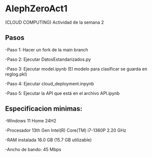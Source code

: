 # AlephZeroAct1
(CLOUD COMPUTING) Actividad de la semana 2 

## Pasos

-Paso 1: Hacer un fork de la main branch

-Paso 2: Ejecutar DatosEstandarizados.py

-Paso 3: Ejecutar model.ipynb (El modelo para clasificar se guarda en reglog.pkl)

-Paso 4: Ejecutar cloud_deployment.inpynb 

-Paso 5: Ejecutar la API que está en el archivo API.ipynb

## Especificacion minimas: 

-Windows 11 Home 24H2

-Procesador	13th Gen Intel(R) Core(TM) i7-1360P   2.20 GHz

-RAM instalada	16.0 GB (15.7 GB utilizable)

-Ancho de bando: 45 Mbps 
